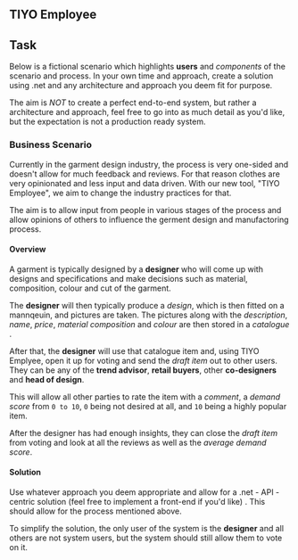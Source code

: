 ## TIYO Employee

## Task
Below is a fictional scenario which highlights **users** and *components* of the scenario and process.
In your own time and approach, create a solution using .net and any architecture and approach you deem fit for purpose.

The aim is *NOT* to create a perfect end-to-end system, but rather a architecture and approach, feel free to go into as much detail as you'd like, but the expectation is not a production ready system.

### Business Scenario
Currently in the garment design industry, the process is very one-sided and doesn't allow for much feedback and reviews.
For that reason clothes are very opinionated and less input and data driven.
With our new tool, "TIYO Employee", we aim to change the industry practices for that.

The aim is to allow input from people in various stages of the process and allow opinions of others to influence the germent design and manufactoring process.

#### Overview
A garment is typically designed by a **designer** who will come up with designs and specifications and make decisions such as material, composition, colour and cut of the garment.

The **designer** will then typically produce a *design*, which is then fitted on a mannqeuin, and pictures are taken.
The pictures along with the *description*, *name*, *price*, *material composition* and *colour* are then stored in a *catalogue* .

After that, the **designer** will use that catalogue item and, using TIYO Emplyee, open it up for voting and send the *draft item* out to other users.
They can be any of the **trend advisor**, **retail buyers**, other **co-designers**  and **head of design**.

This will allow all other parties to rate the item with a *comment*, a *demand score* from `0 to 10`, `0` being not desired at all, and `10` being a highly popular item.

After the designer has had enough insights, they can close the *draft item* from voting and look at all the reviews as well as the *average demand score*.

#### Solution

Use whatever approach you deem appropriate and allow for a .net - API - centric solution (feel free to implement a front-end if you'd like) .
This should allow for the process mentioned above.

To simplify the solution, the only user of the system is the **designer** and all others are not system users, but the system should still allow them to vote on it.

